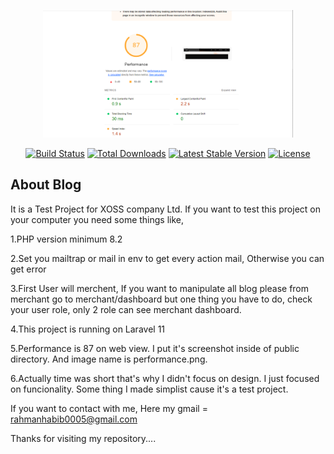 <p align="center"><a href="https://github.com/rahmanhabib0005/XOSS-TEST-Project/tree/main/public/performance.png" target="_blank"><img src="https://github.com/rahmanhabib0005/XOSS-TEST-Project/blob/main/public/performance.png" width="400" alt="Performance Image"></a></p>

<p align="center">
<a href="https://github.com/laravel/framework/actions"><img src="https://github.com/laravel/framework/workflows/tests/badge.svg" alt="Build Status"></a>
<a href="https://packagist.org/packages/laravel/framework"><img src="https://img.shields.io/packagist/dt/laravel/framework" alt="Total Downloads"></a>
<a href="https://packagist.org/packages/laravel/framework"><img src="https://img.shields.io/packagist/v/laravel/framework" alt="Latest Stable Version"></a>
<a href="https://packagist.org/packages/laravel/framework"><img src="https://img.shields.io/packagist/l/laravel/framework" alt="License"></a>
</p>

## About Blog

It is a Test Project for XOSS company Ltd. If you want to test this project on your computer you need some things like,

1.PHP version minimum 8.2

2.Set you mailtrap or mail in env to get every action mail, Otherwise you can get error

3.First User will merchent, If you want to manipulate all blog please from merchant go to merchant/dashboard but one thing you have to do, check your user role, only 2 role can see merchant dashboard.

4.This project is running on Laravel 11

5.Performance is 87 on web view. I put it's screenshot inside of public directory. And image name is performance.png.


6.Actually time was short that's why I didn't focus on design. I just focused on funcionality. Some thing I made simplist cause it's a test project.



If you want to contact with me,
  Here my gmail = <a href="">rahmanhabib0005@gmail.com</a>

Thanks for visiting my repository....
